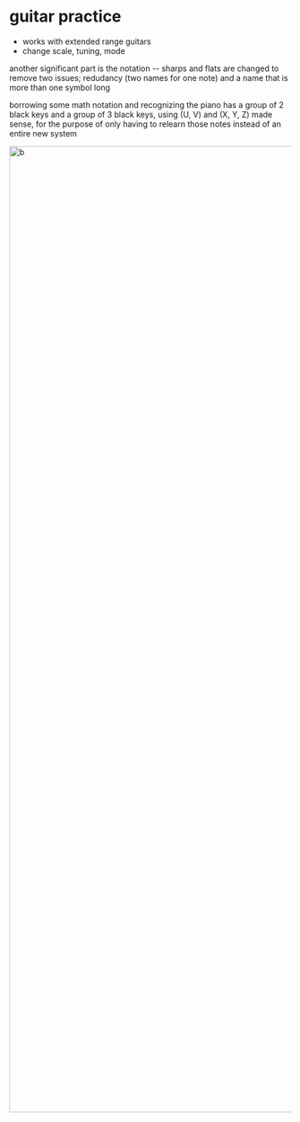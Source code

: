 # guitar practice

- works with extended range guitars
- change scale, tuning, mode

another significant part is the notation -- sharps and flats are changed to remove two issues; redudancy (two names for one note) and a name that is more than one symbol long

borrowing some math notation and recognizing the piano has a group of 2 black keys and a group of 3 black keys, using (U, V) and (X, Y, Z) made sense, for the purpose of only having to relearn those notes instead of an entire new system

<img width="1721" alt="b" src="https://github.com/ericcarmi/guitar-practice/assets/25715335/613683db-934b-43ed-90f6-f21661db17a6">
